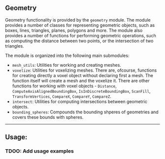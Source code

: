 Geometry
---

Geometry functionality is provided by the `geometry` module. The module provides a number of classes for representing geometric objects, such as boxes, lines, triangles, planes, polygons and more. 
The module also provides a number of functions for performing geometric operations, such as computing the distance between two points, or the intersection of two triangles.

The module is organized into the following main submodules:
* `mesh_utils`: Utilities for working and creating meshes. 
* `voxelize`: Utilities for voxelizing meshes. There are, ofcourse, functions for creating directly a voxel object without declaring first a mesh. The function itself will create a mesh and the voxelize it. 
There are other functions for working with voxel objects - `Distance`, `ComputeAxisAlignedBoundingBox`, `IsInDiscreteBoundingBox`, `ScanFill`, `TransformVertices`, `CompareX`, `CompareY`, `CompareZ`.
* `intersect`: Utilities for computing intersections between geometric objects.
* `bounding_spheres`:  Compounds the bounding shperes of geometries and covers these bounds with spheres.

---

## Usage:
### TDOO: Add usage examples